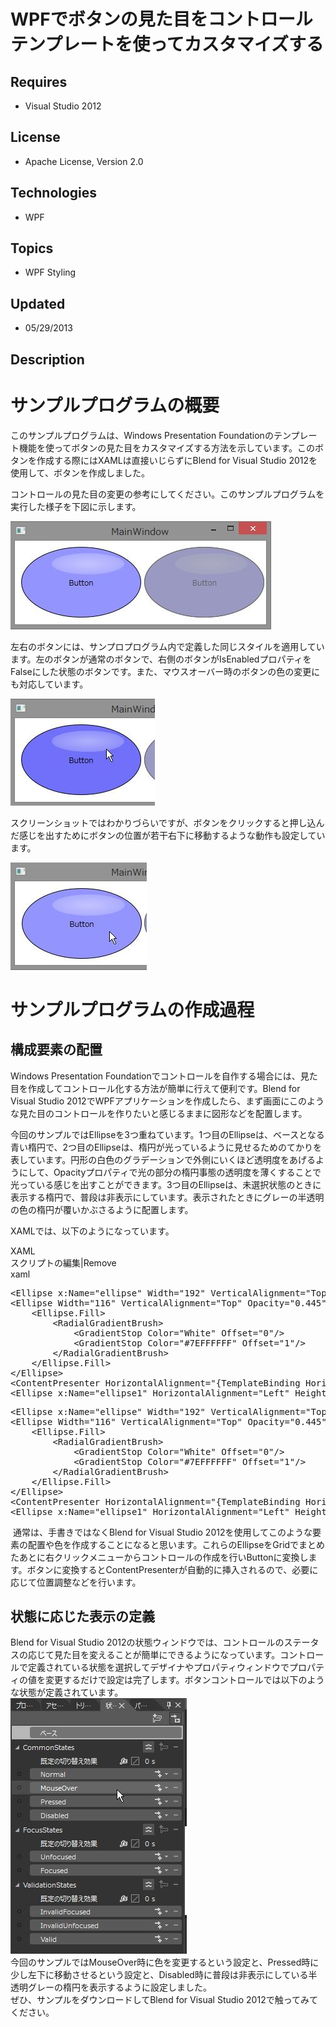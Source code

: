# WPFでボタンの見た目をコントロールテンプレートを使ってカスタマイズする
## Requires
- Visual Studio 2012
## License
- Apache License, Version 2.0
## Technologies
- WPF
## Topics
- WPF Styling
## Updated
- 05/29/2013
## Description

<h1>サンプルプログラムの概要</h1>
<p>このサンプルプログラムは、Windows Presentation Foundationのテンプレート機能を使ってボタンの見た目をカスタマイズする方法を示しています。このボタンを作成する際にはXAMLは直接いじらずにBlend for Visual Studio 2012を使用して、ボタンを作成しました。</p>
<p>コントロールの見た目の変更の参考にしてください。このサンプルプログラムを実行した様子を下図に示します。</p>
<p><img id="82840" src="82840-ws000003.jpg" alt="" width="417" height="173"></p>
<p>左右のボタンには、サンプロプログラム内で定義した同じスタイルを適用しています。左のボタンが通常のボタンで、右側のボタンがIsEnabledプロパティをFalseにした状態のボタンです。また、マウスオーバー時のボタンの色の変更にも対応しています。</p>
<p><img id="82841" src="82841-ws000004.jpg" alt="" width="231" height="171"></p>
<p>スクリーンショットではわかりづらいですが、ボタンをクリックすると押し込んだ感じを出すためにボタンの位置が若干右下に移動するような動作も設定しています。</p>
<p><img id="82842" src="82842-ws000005.jpg" alt="" width="218" height="172"></p>
<h1>サンプルプログラムの作成過程</h1>
<h2>構成要素の配置</h2>
<p>Windows Presentation Foundationでコントロールを自作する場合には、見た目を作成してコントロール化する方法が簡単に行えて便利です。Blend for Visual Studio 2012でWPFアプリケーションを作成したら、まず画面にこのような見た目のコントロールを作りたいと感じるままに図形などを配置します。</p>
<p>今回のサンプルではEllipseを3つ重ねています。1つ目のEllipseは、ベースとなる青い楕円で、2つ目のEllipseは、楕円が光っているように見せるためのてかりを表しています。円形の白色のグラデーションで外側にいくほど透明度をあげるようにして、Opacityプロパティで光の部分の楕円事態の透明度を薄くすることで光っている感じを出すことができます。3つ目のEllipseは、未選択状態のときに表示する楕円で、普段は非表示にしています。表示されたときにグレーの半透明の色の楕円が覆いかぶさるように配置します。</p>
<p>XAMLでは、以下のようになっています。</p>
<p></p>
<div class="scriptcode">
<div class="pluginEditHolder" pluginCommand="mceScriptCode">
<div class="title"><span>XAML</span></div>
<div class="pluginLinkHolder"><span class="pluginEditHolderLink">スクリプトの編集</span>|<span class="pluginRemoveHolderLink">Remove</span></div>
<span class="hidden">xaml</span>
<pre class="hidden">&lt;Ellipse x:Name=&quot;ellipse&quot; Width=&quot;192&quot; VerticalAlignment=&quot;Top&quot; Stroke=&quot;Black&quot; Height=&quot;113&quot; HorizontalAlignment=&quot;Left&quot; Fill=&quot;#FF9494FF&quot;/&gt;
&lt;Ellipse Width=&quot;116&quot; VerticalAlignment=&quot;Top&quot; Opacity=&quot;0.445&quot; Margin=&quot;49,10,0,0&quot; Height=&quot;34&quot; HorizontalAlignment=&quot;Left&quot;&gt;
	&lt;Ellipse.Fill&gt;
		&lt;RadialGradientBrush&gt;
			&lt;GradientStop Color=&quot;White&quot; Offset=&quot;0&quot;/&gt;
			&lt;GradientStop Color=&quot;#7EFFFFFF&quot; Offset=&quot;1&quot;/&gt;
		&lt;/RadialGradientBrush&gt;
	&lt;/Ellipse.Fill&gt;
&lt;/Ellipse&gt;
&lt;ContentPresenter HorizontalAlignment=&quot;{TemplateBinding HorizontalContentAlignment}&quot; RecognizesAccessKey=&quot;True&quot; SnapsToDevicePixels=&quot;{TemplateBinding SnapsToDevicePixels}&quot; VerticalAlignment=&quot;{TemplateBinding VerticalContentAlignment}&quot;/&gt;
&lt;Ellipse x:Name=&quot;ellipse1&quot; HorizontalAlignment=&quot;Left&quot; Height=&quot;113&quot; VerticalAlignment=&quot;Top&quot; Width=&quot;192&quot; Fill=&quot;#9F9B9B9B&quot; Visibility=&quot;Hidden&quot;/&gt;
</pre>
<div class="preview">
<pre class="xaml"><span class="xaml__tag_start">&lt;Ellipse</span>&nbsp;x:<span class="xaml__attr_name">Name</span>=<span class="xaml__attr_value">&quot;ellipse&quot;</span>&nbsp;<span class="xaml__attr_name">Width</span>=<span class="xaml__attr_value">&quot;192&quot;</span>&nbsp;<span class="xaml__attr_name">VerticalAlignment</span>=<span class="xaml__attr_value">&quot;Top&quot;</span>&nbsp;<span class="xaml__attr_name">Stroke</span>=<span class="xaml__attr_value">&quot;Black&quot;</span>&nbsp;<span class="xaml__attr_name">Height</span>=<span class="xaml__attr_value">&quot;113&quot;</span>&nbsp;<span class="xaml__attr_name">HorizontalAlignment</span>=<span class="xaml__attr_value">&quot;Left&quot;</span>&nbsp;<span class="xaml__attr_name">Fill</span>=<span class="xaml__attr_value">&quot;#FF9494FF&quot;</span><span class="xaml__tag_start">/&gt;</span>&nbsp;
<span class="xaml__tag_start">&lt;Ellipse</span>&nbsp;<span class="xaml__attr_name">Width</span>=<span class="xaml__attr_value">&quot;116&quot;</span>&nbsp;<span class="xaml__attr_name">VerticalAlignment</span>=<span class="xaml__attr_value">&quot;Top&quot;</span>&nbsp;<span class="xaml__attr_name">Opacity</span>=<span class="xaml__attr_value">&quot;0.445&quot;</span>&nbsp;<span class="xaml__attr_name">Margin</span>=<span class="xaml__attr_value">&quot;49,10,0,0&quot;</span>&nbsp;<span class="xaml__attr_name">Height</span>=<span class="xaml__attr_value">&quot;34&quot;</span>&nbsp;<span class="xaml__attr_name">HorizontalAlignment</span>=<span class="xaml__attr_value">&quot;Left&quot;</span><span class="xaml__tag_start">&gt;&nbsp;
</span>&nbsp;&nbsp;&nbsp;&nbsp;<span class="xaml__tag_start">&lt;Ellipse</span>.Fill<span class="xaml__tag_start">&gt;&nbsp;
</span>&nbsp;&nbsp;&nbsp;&nbsp;&nbsp;&nbsp;&nbsp;&nbsp;<span class="xaml__tag_start">&lt;RadialGradientBrush</span><span class="xaml__tag_start">&gt;&nbsp;
</span>&nbsp;&nbsp;&nbsp;&nbsp;&nbsp;&nbsp;&nbsp;&nbsp;&nbsp;&nbsp;&nbsp;&nbsp;<span class="xaml__tag_start">&lt;GradientStop</span>&nbsp;<span class="xaml__attr_name">Color</span>=<span class="xaml__attr_value">&quot;White&quot;</span>&nbsp;<span class="xaml__attr_name">Offset</span>=<span class="xaml__attr_value">&quot;0&quot;</span><span class="xaml__tag_start">/&gt;</span>&nbsp;
&nbsp;&nbsp;&nbsp;&nbsp;&nbsp;&nbsp;&nbsp;&nbsp;&nbsp;&nbsp;&nbsp;&nbsp;<span class="xaml__tag_start">&lt;GradientStop</span>&nbsp;<span class="xaml__attr_name">Color</span>=<span class="xaml__attr_value">&quot;#7EFFFFFF&quot;</span>&nbsp;<span class="xaml__attr_name">Offset</span>=<span class="xaml__attr_value">&quot;1&quot;</span><span class="xaml__tag_start">/&gt;</span>&nbsp;
&nbsp;&nbsp;&nbsp;&nbsp;&nbsp;&nbsp;&nbsp;&nbsp;<span class="xaml__tag_end">&lt;/RadialGradientBrush&gt;</span>&nbsp;
&nbsp;&nbsp;&nbsp;&nbsp;&lt;/Ellipse.Fill&gt;&nbsp;
<span class="xaml__tag_end">&lt;/Ellipse&gt;</span>&nbsp;
<span class="xaml__tag_start">&lt;ContentPresenter</span>&nbsp;<span class="xaml__attr_name">HorizontalAlignment</span>=<span class="xaml__attr_value">&quot;{TemplateBinding&nbsp;HorizontalContentAlignment}&quot;</span>&nbsp;<span class="xaml__attr_name">RecognizesAccessKey</span>=<span class="xaml__attr_value">&quot;True&quot;</span>&nbsp;<span class="xaml__attr_name">SnapsToDevicePixels</span>=<span class="xaml__attr_value">&quot;{TemplateBinding&nbsp;SnapsToDevicePixels}&quot;</span>&nbsp;<span class="xaml__attr_name">VerticalAlignment</span>=<span class="xaml__attr_value">&quot;{TemplateBinding&nbsp;VerticalContentAlignment}&quot;</span><span class="xaml__tag_start">/&gt;</span>&nbsp;
<span class="xaml__tag_start">&lt;Ellipse</span>&nbsp;x:<span class="xaml__attr_name">Name</span>=<span class="xaml__attr_value">&quot;ellipse1&quot;</span>&nbsp;<span class="xaml__attr_name">HorizontalAlignment</span>=<span class="xaml__attr_value">&quot;Left&quot;</span>&nbsp;<span class="xaml__attr_name">Height</span>=<span class="xaml__attr_value">&quot;113&quot;</span>&nbsp;<span class="xaml__attr_name">VerticalAlignment</span>=<span class="xaml__attr_value">&quot;Top&quot;</span>&nbsp;<span class="xaml__attr_name">Width</span>=<span class="xaml__attr_value">&quot;192&quot;</span>&nbsp;<span class="xaml__attr_name">Fill</span>=<span class="xaml__attr_value">&quot;#9F9B9B9B&quot;</span>&nbsp;<span class="xaml__attr_name">Visibility</span>=<span class="xaml__attr_value">&quot;Hidden&quot;</span><span class="xaml__tag_start">/&gt;</span>&nbsp;
</pre>
</div>
</div>
</div>
<div class="endscriptcode">&nbsp;通常は、手書きではなくBlend for Visual Studio 2012を使用してこのような要素の配置や色を作成することになると思います。これらのEllipseをGridでまとめたあとに右クリックメニューからコントロールの作成を行いButtonに変換します。ボタンに変換するとContentPresenterが自動的に挿入されるので、必要に応じて位置調整などを行います。</div>
<div class="endscriptcode"></div>
<h2 class="endscriptcode">状態に応じた表示の定義</h2>
<div class="endscriptcode">Blend for Visual Studio 2012の状態ウィンドウでは、コントロールのステータスの応じて見た目を変えることが簡単にできるようになっています。コントロールで定義されている状態を選択してデザイナやプロパティウィンドウでプロパティの値を変更するだけで設定は完了します。ボタンコントロールでは以下のような状態が定義されています。</div>
<div class="endscriptcode"><img id="82843" src="82843-ws000006.jpg" alt="" width="282" height="409"></div>
<div class="endscriptcode">今回のサンプルではMouseOver時に色を変更するという設定と、Pressed時に少し左下に移動させるという設定と、Disabled時に普段は非表示にしている半透明グレーの楕円を表示するように設定しました。</div>
<div class="endscriptcode">ぜひ、サンプルをダウンロードしてBlend for Visual Studio 2012で触ってみてください。</div>
<div class="endscriptcode"></div>
<div class="endscriptcode"></div>
<div class="endscriptcode"></div>
<div class="endscriptcode"></div>
<p></p>
<p>&nbsp;</p>
